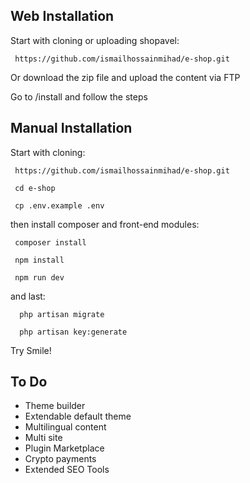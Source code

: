 

## Web Installation
Start with cloning or uploading shopavel:

     https://github.com/ismailhossainmihad/e-shop.git
     
Or download the zip file and upload the content via FTP

Go to /install and follow the steps
    


## Manual Installation
Start with cloning:

     https://github.com/ismailhossainmihad/e-shop.git

     cd e-shop

     cp .env.example .env


then install composer and front-end modules:

     composer install

     npm install
     
     npm run dev

and last:

      php artisan migrate

      php artisan key:generate


Try Smile!

## To Do

- Theme builder
- Extendable default theme
- Multilingual content
- Multi site
- Plugin Marketplace
- Crypto payments
- Extended SEO Tools


